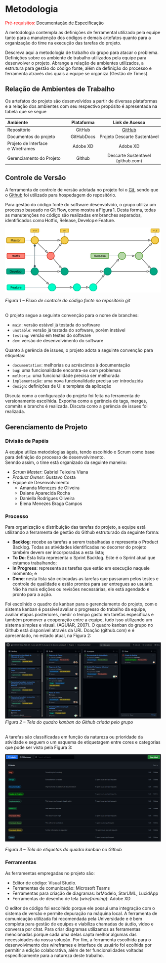 
# Metodologia

<span style="color:red">Pré-requisitos: <a href="2-Especificação do Projeto.md"> Documentação de Especificação</a></span>

A metodologia contempla as definições de ferramental utilizado pela equipe tanto para a manutenção dos códigos e demais artefatos quanto para a organização do time na execução das tarefas do projeto.

Descreva aqui a metodologia de trabalho do grupo para atacar o problema. Definições sobre os ambiente de trabalho utilizados pela  equipe para desenvolver o projeto. Abrange a relação de ambientes utilizados, a estrutura para gestão do código fonte, além da definição do processo e ferramenta através dos quais a equipe se organiza (Gestão de Times).

## Relação de Ambientes de Trabalho

Os artefatos do projeto são desenvolvidos a partir de diversas plataformas e a relação dos ambientes com seu respectivo propósito é apresentada na tabela que se segue

Ambiente|Plataforma|Link de Acesso
|:--------|:----------:|:--------------:|
|Repositório|GitHub|  [GitHub](https://github.com/ICEI-PUC-Minas-PMV-ADS/pmv-ads-2021-2-e2-proj-int-t2-descarte-sustentavel)|
|Documentos do projeto|GitHubDocs|Projeto Descarte Sustentável|[GitHub](https://github.com/ICEI-PUC-Minas-PMV-ADS/pmv-ads-2021-2-e2-proj-int-t2-descarte-sustentavel/tree/main/docs)|
|Projeto de Interface e  Wireframes|Adobe XD|Adobe XD |[Adobe XD](Adobe XD | Ferramenta de colaboração e design de UI/UX rápida e avançada)|
|Gerenciamento do Projeto|Github|Descarte Sustentável (github.com)|

## Controle de Versão

A ferramenta de controle de versão adotada no projeto foi o
[Git](https://git-scm.com/), sendo que o [Github](https://github.com)
foi utilizado para hospedagem do repositório.

Para gestão do código fonte do software desenvolvido, o grupo utiliza um processo baseado no Git Flow, como mostra a Figura 1. Desta forma, todas as manutenções no código são realizadas em branches separados, identificados como Hotfix, Release, Develop e Feature.   

![Figura 1](https://github.com/ICEI-PUC-Minas-PMV-ADS/pmv-ads-2021-2-e2-proj-int-t2-descarte-sustentavel/blob/main/docs/img/gitFlow.png)

*Figura 1 – Fluxo de controle do código fonte no repositório git*  

\
O projeto segue a seguinte convenção para o nome de branches:

- `main`: versão estável já testada do software
- `unstable`: versão já testada do software, porém instável
- `testing`: versão em testes do software
- `dev`: versão de desenvolvimento do software

Quanto à gerência de issues, o projeto adota a seguinte convenção para
etiquetas:

- `documentation`: melhorias ou acréscimos à documentação
- `bug`: uma funcionalidade encontra-se com problemas
- `melhoria`: uma funcionalidade precisa ser melhorada
- `implementação`: uma nova funcionalidade precisa ser introduzida
- `design`: definições de UI e template da aplicação

Discuta como a configuração do projeto foi feita na ferramenta de versionamento escolhida. Exponha como a gerência de tags, merges, commits e branchs é realizada. Discuta como a gerência de issues foi realizada.  



## Gerenciamento de Projeto

### Divisão de Papéis

A equipe utiliza metodologias ágeis, tendo escolhido o Scrum como base para definição do processo de desenvolvimento.  
Senndo assim, o time está organizado da seguinte maneira:  

* _Scrum Master_: Gabriel Teixeira Viana
* _Product Owner_: Gustavo Costa  
* Equipe de Desenvolvimento
  - Amanda Menezes de Oliveira
  - Daiane Aparecida Rocha
  -	Daniella Rodrigues Oliveira
  -	Elena Menezes Braga Campos 

### Processo

Para organização e distribuição das tarefas do projeto, a equipe está utilizando a ferramenta de gestão do Github estruturado da seguinte forma:  

* **Backlog**: recebe as tarefas a serem trabalhadas e representa o Product Backlog. Todas as atividades identificadas no decorrer do projeto também devem ser incorporadas a esta lista;  
* **To Do**: Esta lista representa o Sprint Backlog. Este é o Sprint atual que estamos trabalhando; 
* **In Progress**: representa as tarefas que estão em execução naquele momento; e 
* **Done**: nesta lista são colocadas as tarefas que passaram pelos testes e controle de qualidade e estão prontos para ser entregues ao usuário. Não há mais edições ou revisões necessárias, ele está agendado e pronto para a ação.  

Foi escolhido o quadro de kanban para o gerenciamento do projeto, com o sistema kanban é possível avaliar o progresso do trabalho da equipe, avaliar etapas posteriores, medir o tempo gasto em tarefas especificas e também promover a cooperação entre a equipe, tudo isso utilizando um sistema simples e visual. (AGUIAR, 2007). O quadro kanban do grupo no Github está disponível através da URL Doação (github.com) e é apresentado, no estado atual, na Figura 2:

![](https://github.com/ICEI-PUC-Minas-PMV-ADS/pmv-ads-2021-2-e2-proj-int-t2-descarte-sustentavel/blob/main/docs/img/kanban.png)
*Figura 2 – Tela do quadro kanban do Github criada pelo grupo*
 
 \
 A tarefas são classificadas em função da natureza ou prioridade da atividade e seguem o um esquema de etiquetagem entre cores e categorias que pode ser visto pela Figura 3: 

![](https://github.com/ICEI-PUC-Minas-PMV-ADS/pmv-ads-2021-2-e2-proj-int-t2-descarte-sustentavel/blob/8b6516da3bbaf4c774d571c720d234acfd8f7845/docs/img/labels.png)

*Figura 3 – Tela de etiquetas do quadro kanban no Github*

### Ferramentas

As ferramentas empregadas no projeto são:

- Editor de código: Visual Studio.
- Ferramentas de comunicação: Microsoft Teams
- Ferramentas para criação de diagramas: brModelo, StarUML, LucidApp
- Ferramentas de desenho de tela (_wireframing_): Adobe XD

O editor de código foi escolhido porque ele possui uma integração com o sistema de versão e permite depuração na máquina local. 
A ferramenta de comunicação utilizada foi recomendada pela Universidade e é bem completa para gestão de equipes e viabiliza chamadas de áudio, vídeo e conversa por chat. 
Para criar diagramas utilizamos as ferramentas mencionadas porque cada uma delas capta melhor algumas das necessidades da nossa solução. 
Por fim, a ferramenta escolhida para o desenvolvimento dos wireframes e interface de usuário foi ecolhida por permitir a edição colaborativa, além de ter funcionalidades voltadas especificamente para a natureza deste trabalho.
